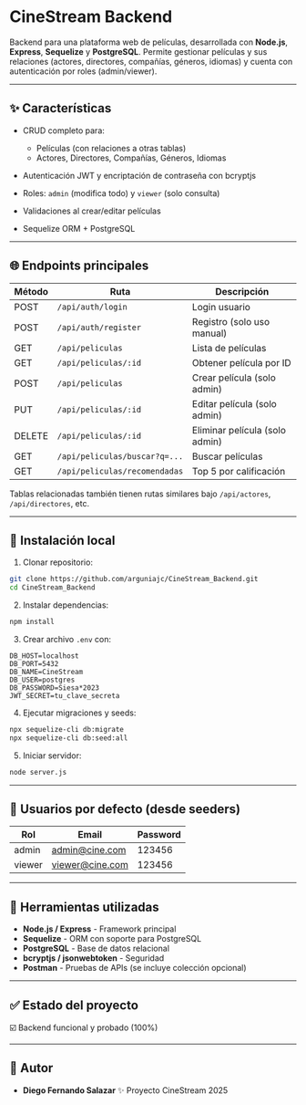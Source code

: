 # CineStream Backend

Backend para una plataforma web de películas, desarrollada con **Node.js**, **Express**, **Sequelize** y **PostgreSQL**.
Permite gestionar películas y sus relaciones (actores, directores, compañías, géneros, idiomas) y cuenta con autenticación por roles (admin/viewer).

---

## ✨ Características

* CRUD completo para:

  * Películas (con relaciones a otras tablas)
  * Actores, Directores, Compañías, Géneros, Idiomas
* Autenticación JWT y encriptación de contraseña con bcryptjs
* Roles: `admin` (modifica todo) y `viewer` (solo consulta)
* Validaciones al crear/editar películas
* Sequelize ORM + PostgreSQL

---

## 🌐 Endpoints principales

| Método | Ruta                          | Descripción                    |
| ------ | ----------------------------- | ------------------------------ |
| POST   | `/api/auth/login`             | Login usuario                  |
| POST   | `/api/auth/register`          | Registro (solo uso manual)     |
| GET    | `/api/peliculas`              | Lista de películas             |
| GET    | `/api/peliculas/:id`          | Obtener película por ID        |
| POST   | `/api/peliculas`              | Crear película (solo admin)    |
| PUT    | `/api/peliculas/:id`          | Editar película (solo admin)   |
| DELETE | `/api/peliculas/:id`          | Eliminar película (solo admin) |
| GET    | `/api/peliculas/buscar?q=...` | Buscar películas               |
| GET    | `/api/peliculas/recomendadas` | Top 5 por calificación         |

Tablas relacionadas también tienen rutas similares bajo `/api/actores`, `/api/directores`, etc.

---

## 🚀 Instalación local

1. Clonar repositorio:

```bash
git clone https://github.com/arguniajc/CineStream_Backend.git
cd CineStream_Backend
```

2. Instalar dependencias:

```bash
npm install
```

3. Crear archivo `.env` con:

```env
DB_HOST=localhost
DB_PORT=5432
DB_NAME=CineStream
DB_USER=postgres
DB_PASSWORD=Siesa*2023
JWT_SECRET=tu_clave_secreta
```

4. Ejecutar migraciones y seeds:

```bash
npx sequelize-cli db:migrate
npx sequelize-cli db:seed:all
```

5. Iniciar servidor:

```bash
node server.js
```

---

## 🔑 Usuarios por defecto (desde seeders)

| Rol    | Email                                     | Password |
| ------ | ----------------------------------------- | -------- |
| admin  | [admin@cine.com](mailto:admin@cine.com)   | 123456   |
| viewer | [viewer@cine.com](mailto:viewer@cine.com) | 123456   |

---

## 📱 Herramientas utilizadas

* **Node.js / Express** - Framework principal
* **Sequelize** - ORM con soporte para PostgreSQL
* **PostgreSQL** - Base de datos relacional
* **bcryptjs / jsonwebtoken** - Seguridad
* **Postman** - Pruebas de APIs (se incluye colección opcional)

---

## ✅ Estado del proyecto

☑️ Backend funcional y probado (100%)

---

## 🌟 Autor

* **Diego Fernando Salazar**
  ✨ Proyecto CineStream 2025
